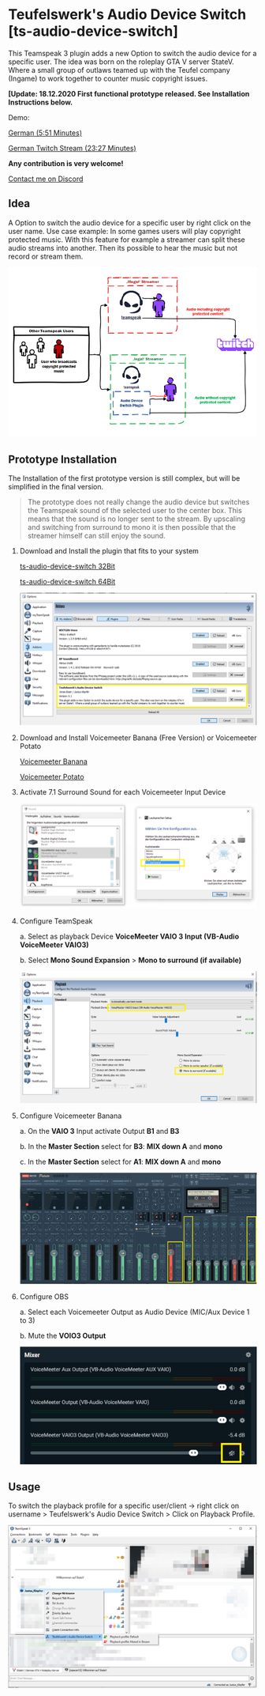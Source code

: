# Teufelswerk's Audio Device Switch [ts-audio-device-switch]

This Teamspeak 3 plugin adds a new Option to switch the audio device for a specific user. The idea was born on the roleplay GTA V server StateV. Where a small group of outlaws teamed up with the Teufel company (Ingame) to work together to counter music copyright issues.

**[Update: 18.12.2020 First functional prototype released. See Installation Instructions below.**

Demo:

[German (5:51 Minutes)](https://youtu.be/AVEssSjegBA)

[German Twitch Stream (23:27 Minutes)](https://www.youtube.com/watch?v=kJ1D4hwM8ZE)

**Any contribution is very welcome!**

[Contact me on Discord](https://cutt.ly/discord-j0n4s)

## Idea

A Option to switch the audio device for a specific user by right click on the user name.
Use case example: In some games users will play copyright protected music. With this feature for example a streamer can split these audio streams into another. Then its possible to hear the music but not record or stream them.

![alt tag](https://github.com/jonasesser/ts-audio-device-switch/blob/main/docs/pics/idea.PNG)

## Prototype Installation

The Installation of the first prototype version is still complex, but will be simplified in the final version.

>The prototype does not really change the audio device but switches the Teamspeak sound of the selected user to the center box. This means that the sound is no longer sent to
>the stream. By upscaling and switching from surround to mono it is then possible that the streamer himself can still enjoy the sound.

1.  Download and Install the plugin that fits to your system

    [ts-audio-device-switch 32Bit](https://github.com/jonasesser/ts-audio-device-switch/blob/main/package/release/ts-audio-device-switch_32Bit.ts3_plugin)

    [ts-audio-device-switch 64Bit](https://github.com/jonasesser/ts-audio-device-switch/blob/main/package/release/ts-audio-device-switch_64Bit.ts3_plugin)

    ![alt tag](https://github.com/jonasesser/ts-audio-device-switch/blob/main/docs/pics/config_tsplugin.png)

2.  Download and Install Voicemeeter Banana (Free Version) or Voicemeeter Potato

    [Voicemeeter Banana](https://vb-audio.com/Voicemeeter/banana.htm)

    [Voicemeeter Potato](https://vb-audio.com/Voicemeeter/potato.htm)

3.  Activate 7.1 Surround Sound for each Voicemeeter Input Device

    ![alt tag](https://github.com/jonasesser/ts-audio-device-switch/blob/main/docs/pics/config_surround.png)

4.  Configure TeamSpeak

    a. Select as playback Device **VoiceMeeter VAIO 3 Input (VB-Audio VoiceMeeter VAIO3)**
    
    b. Select **Mono Sound Expansion** > **Mono to surround (if available)**

    ![alt tag](https://github.com/jonasesser/ts-audio-device-switch/blob/main/docs/pics/config_ts.png)

5. Configure Voicemeeter Banana

    a. On the **VAIO 3** Input activate Output **B1** and **B3**
    
    b. In the **Master Section** select for **B3**: **MIX down A** and **mono**
    
    c. In the **Master Section** select for **A1**: **MIX down A** and **mono**
    
    ![alt tag](https://github.com/jonasesser/ts-audio-device-switch/blob/main/docs/pics/config_voicemeeter.png)

6. Configure OBS

    a. Select each Voicemeeter Output as Audio Device (MIC/Aux Device 1 to 3)
    
    b. Mute the **VOIO3 Output** 

    ![alt tag](https://github.com/jonasesser/ts-audio-device-switch/blob/main/docs/pics/config_obs.png)


## Usage

To switch the playback profile for a specific user/client -> right click on username > Teufelswerk's Audio Device Switch > Click on Playback Profile.

![alt tag](https://github.com/jonasesser/ts-audio-device-switch/blob/main/docs/pics/ts_client_menu.png)
